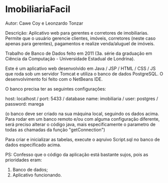 ImobiliariaFacil
================

Autor: Cawe Coy e Leonzardo Tonzar

Descrição: Aplicativo web para gerentes e corretores de imobiliarias. Permite que o usuário gerencie clientes, imóveis, corretores (neste caso apenas para gerentes), pagamentos e realize venda/aluguel de imóveis.

Trabalho de Banco de Dados feito em 2011 (3a. série da graduação em Ciência da Computação - Universidade Estadual de Londrina).

Este é um aplicativo web desenvolvido em Java / JSP / HTML / CSS / JS que roda sob um servidor Tomcat e utiliza o banco de dados PostgreSQL. O desenvolvimento foi feito com o NetBeans IDE.

O banco precisa ter as seguintes configurações:

host: localhost / port: 5433 / database name: imobiliaria / user: postgres / password: marega

(o banco deve ser criado na sua máquina local, seguindo os dados acima. Para rodar em um banco remoto e/ou com alguma configuração diferente, será preciso alterar o código java, mais especificamente o parametro de todas as chamadas da função "getConnection")

Para criar e inicializar as tabelas, execute o aqruivo Script.sql no banco de dados especificado acima.

PS: Confesso que o código da aplicação está bastante sujos, pois as prioridades eram:
1) Banco de dados;
2) Aplicativo funcionando.
